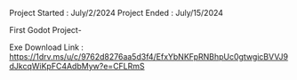 Project Started : July/2/2024
Project Ended : July/15/2024

First Godot Project-

Exe Download Link : https://1drv.ms/u/c/9762d8276aa5d3f4/EfxYbNKFpRNBhpUc0gtwgicBVVJ9dJkcqWiKpFC4AdbMyw?e=CFLRmS
